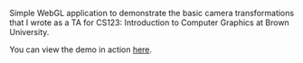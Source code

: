 Simple WebGL application to demonstrate the basic camera transformations that I wrote as a TA for CS123: Introduction to Computer Graphics at Brown University.

You can view the demo in action [here](https://armansito.github.io/camera/).
